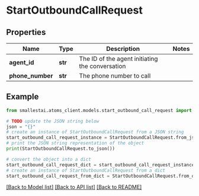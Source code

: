# StartOutboundCallRequest


## Properties

Name | Type | Description | Notes
------------ | ------------- | ------------- | -------------
**agent_id** | **str** | The ID of the agent initiating the conversation | 
**phone_number** | **str** | The phone number to call | 

## Example

```python
from smallestai.atoms_client.models.start_outbound_call_request import StartOutboundCallRequest

# TODO update the JSON string below
json = "{}"
# create an instance of StartOutboundCallRequest from a JSON string
start_outbound_call_request_instance = StartOutboundCallRequest.from_json(json)
# print the JSON string representation of the object
print(StartOutboundCallRequest.to_json())

# convert the object into a dict
start_outbound_call_request_dict = start_outbound_call_request_instance.to_dict()
# create an instance of StartOutboundCallRequest from a dict
start_outbound_call_request_from_dict = StartOutboundCallRequest.from_dict(start_outbound_call_request_dict)
```
[[Back to Model list]](../README.md#documentation-for-models) [[Back to API list]](../README.md#documentation-for-api-endpoints) [[Back to README]](../README.md)


